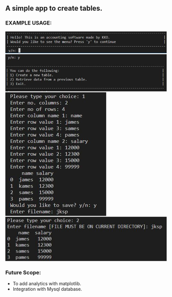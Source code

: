 <h2>A simple app to create tables.</h2>

<h3>EXAMPLE USAGE:</h3>
<img src='https://github.com/hiSh1n/IP_FINAL_PROJECT/blob/7ffd7b73e0cb4d98415726898af50c68f8cc2472/images/capture.JPG'> </img>
<img src='https://github.com/hiSh1n/IP_FINAL_PROJECT/blob/7ffd7b73e0cb4d98415726898af50c68f8cc2472/images/Capture2.JPG'> </img>
<img src='https://github.com/hiSh1n/IP_FINAL_PROJECT/blob/7ffd7b73e0cb4d98415726898af50c68f8cc2472/images/cap3.JPG'> </img>
<img src='https://github.com/hiSh1n/IP_FINAL_PROJECT/blob/7ffd7b73e0cb4d98415726898af50c68f8cc2472/images/cap4.JPG'></img>

<h3>Future Scope:</h3>
<ul>
  <li>To add analytics with matplotlib.</li>
  <li>Integration with Mysql database.</li>
 </ul>
  

